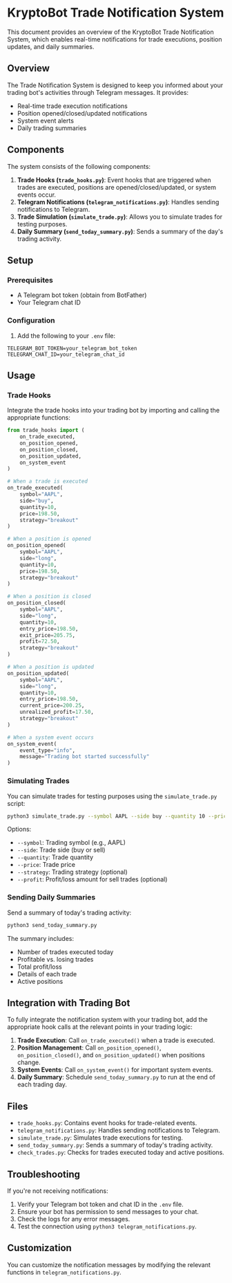 # KryptoBot Trade Notification System

This document provides an overview of the KryptoBot Trade Notification System, which enables real-time notifications for trade executions, position updates, and daily summaries.

## Overview

The Trade Notification System is designed to keep you informed about your trading bot's activities through Telegram messages. It provides:

- Real-time trade execution notifications
- Position opened/closed/updated notifications
- System event alerts
- Daily trading summaries

## Components

The system consists of the following components:

1. **Trade Hooks (`trade_hooks.py`)**: Event hooks that are triggered when trades are executed, positions are opened/closed/updated, or system events occur.
2. **Telegram Notifications (`telegram_notifications.py`)**: Handles sending notifications to Telegram.
3. **Trade Simulation (`simulate_trade.py`)**: Allows you to simulate trades for testing purposes.
4. **Daily Summary (`send_today_summary.py`)**: Sends a summary of the day's trading activity.

## Setup

### Prerequisites

- A Telegram bot token (obtain from BotFather)
- Your Telegram chat ID

### Configuration

1. Add the following to your `.env` file:

```
TELEGRAM_BOT_TOKEN=your_telegram_bot_token
TELEGRAM_CHAT_ID=your_telegram_chat_id
```

## Usage

### Trade Hooks

Integrate the trade hooks into your trading bot by importing and calling the appropriate functions:

```python
from trade_hooks import (
    on_trade_executed,
    on_position_opened,
    on_position_closed,
    on_position_updated,
    on_system_event
)

# When a trade is executed
on_trade_executed(
    symbol="AAPL",
    side="buy",
    quantity=10,
    price=198.50,
    strategy="breakout"
)

# When a position is opened
on_position_opened(
    symbol="AAPL",
    side="long",
    quantity=10,
    price=198.50,
    strategy="breakout"
)

# When a position is closed
on_position_closed(
    symbol="AAPL",
    side="long",
    quantity=10,
    entry_price=198.50,
    exit_price=205.75,
    profit=72.50,
    strategy="breakout"
)

# When a position is updated
on_position_updated(
    symbol="AAPL",
    side="long",
    quantity=10,
    entry_price=198.50,
    current_price=200.25,
    unrealized_profit=17.50,
    strategy="breakout"
)

# When a system event occurs
on_system_event(
    event_type="info",
    message="Trading bot started successfully"
)
```

### Simulating Trades

You can simulate trades for testing purposes using the `simulate_trade.py` script:

```bash
python3 simulate_trade.py --symbol AAPL --side buy --quantity 10 --price 198.50 --strategy breakout
```

Options:
- `--symbol`: Trading symbol (e.g., AAPL)
- `--side`: Trade side (buy or sell)
- `--quantity`: Trade quantity
- `--price`: Trade price
- `--strategy`: Trading strategy (optional)
- `--profit`: Profit/loss amount for sell trades (optional)

### Sending Daily Summaries

Send a summary of today's trading activity:

```bash
python3 send_today_summary.py
```

The summary includes:
- Number of trades executed today
- Profitable vs. losing trades
- Total profit/loss
- Details of each trade
- Active positions

## Integration with Trading Bot

To fully integrate the notification system with your trading bot, add the appropriate hook calls at the relevant points in your trading logic:

1. **Trade Execution**: Call `on_trade_executed()` when a trade is executed.
2. **Position Management**: Call `on_position_opened()`, `on_position_closed()`, and `on_position_updated()` when positions change.
3. **System Events**: Call `on_system_event()` for important system events.
4. **Daily Summary**: Schedule `send_today_summary.py` to run at the end of each trading day.

## Files

- `trade_hooks.py`: Contains event hooks for trade-related events.
- `telegram_notifications.py`: Handles sending notifications to Telegram.
- `simulate_trade.py`: Simulates trade executions for testing.
- `send_today_summary.py`: Sends a summary of today's trading activity.
- `check_trades.py`: Checks for trades executed today and active positions.

## Troubleshooting

If you're not receiving notifications:

1. Verify your Telegram bot token and chat ID in the `.env` file.
2. Ensure your bot has permission to send messages to your chat.
3. Check the logs for any error messages.
4. Test the connection using `python3 telegram_notifications.py`.

## Customization

You can customize the notification messages by modifying the relevant functions in `telegram_notifications.py`. 